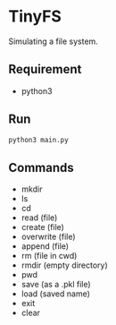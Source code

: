 # TinyFS
Simulating a file system.

## Requirement
- python3

## Run
``` bash
python3 main.py
```

## Commands
- mkdir
- ls
- cd
- read (file)
- create (file)
- overwrite (file)
- append (file)
- rm (file in cwd)
- rmdir (empty directory)
- pwd
- save (as a .pkl file)
- load (saved name)
- exit
- clear

